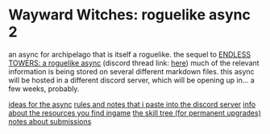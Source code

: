 # Wayward Witches: roguelike async 2

an async for archipelago that is itself a roguelike. the sequel to [ENDLESS TOWERS: a roguelike async](https://github.com/empathy-mp3/ENDLESS-TOWERS) (discord thread link: [here](https://discord.com/channels/731205301247803413/1264701243603947550/1264701265615781988))
much of the relevant information is being stored on several different markdown files.
this async will be hosted in a different discord server, which will be opening up in... a few weeks, probably.

[ideas for the async](ideas.md)
[rules and notes that i paste into the discord server](pasted_rules_and_notes.md)
[info about the resources you find ingame](resources.md)
[the skill tree (for permanent upgrades)](skilltree.md)
[notes about submissions](submissions.md)